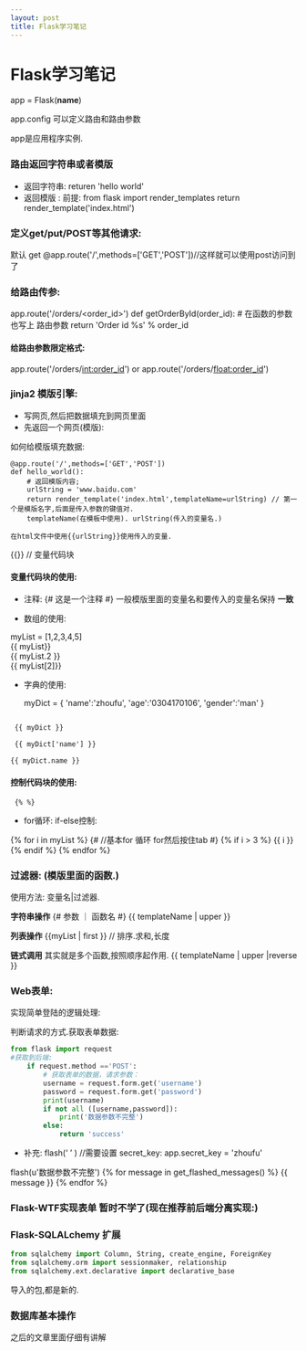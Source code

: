 ```yaml
---
layout: post
title: Flask学习笔记
---
```

# Flask学习笔记

app = Flask(__name__)

app.config 可以定义路由和路由参数

app是应用程序实例.

### 路由返回字符串或者模版
 - 返回字符串:
    returen 'hello world'
 - 返回模版 :
  前提: from flask import render_templates
    return render_template('index.html')

### 定义get/put/POST等其他请求:
默认 get 
@app.route('/',methods=['GET','POST'])//这样就可以使用post访问到了

### 给路由传参:

app.route('/orders/<order_id>')
def getOrderById(order_id): # 在函数的参数也写上 路由参数
    return 'Order id %s' % order_id

#### 给路由参数限定格式:
app.route('/orders/<int:order_id>') or
app.route('/orders/<float:order_id>')

### jinja2 模版引擎:
- 写网页,然后把数据填充到网页里面
- 先返回一个网页(模版):

如何给模版填充数据:
``` pythob
@app.route('/',methods=['GET','POST'])
def hello_world():
    # 返回模版内容;
    urlString = 'www.baidu.com'
    return render_template('index.html',templateName=urlString) // 第一个是模版名字,后面是传入参数的键值对.
    templateName(在模板中使用). urlString(传入的变量名.)

在html文件中使用{{urlString}}使用传入的变量.
```
{{}} // 变量代码块

#### 变量代码块的使用:

- 注释: {# 这是一个注释 #}
一般模版里面的变量名和要传入的变量名保持 **一致**

- 数组的使用: 

 myList = [1,2,3,4,5]
<br> {{ myList}}
<br> {{ myList.2 }}
<br> {{ myList[2]}}


- 字典的使用:

    myDict = {
        'name':'zhoufu',
         'age':'0304170106',
        'gender':'man'
    }

``` html

 {{ myDict }}

 {{ myDict['name'] }}

{{ myDict.name }}
```

#### 控制代码块的使用:

``` {% %}```
- for循环: if-else控制:

{% for i in myList %}   {# //基本for 循环 for然后按住tab #}
    {% if i > 3 %}
         {{ i }}<br>
    {% endif %}
{% endfor %}

### 过滤器: (模版里面的函数.)
使用方法: 变量名|过滤器.

**字符串操作**
{# 参数 ｜ 函数名 #}
{{ templateName | upper }}

**列表操作**
{{myList | first }}
//  排序.求和,长度

**链式调用**
其实就是多个函数,按照顺序起作用.
{{ templateName | upper |reverse }}

### Web表单:
实现简单登陆的逻辑处理:

判断请求的方式.获取表单数据:
``` python
from flask import request
#获取到后端:
    if request.method =='POST':
        # 获取表单的数据，请求参数：
        username = request.form.get('username')
        password = request.form.get('password')
        print(username)
        if not all ([username,password]):
            print('数据参数不完整')
        else:
            return 'success'
```
- 补充:
flash(‘ ’ ) //需要设置 secret_key: app.secret_key = 'zhoufu'

flash(u'数据参数不完整')
{% for message in get_flashed_messages() %}
        {{ message }}
    {% endfor %}

### Flask-WTF实现表单 暂时不学了(现在推荐前后端分离实现:)

### Flask-SQLALchemy 扩展

``` python
from sqlalchemy import Column, String, create_engine, ForeignKey
from sqlalchemy.orm import sessionmaker, relationship
from sqlalchemy.ext.declarative import declarative_base
```

导入的包,都是新的.

### 数据库基本操作
之后的文章里面仔细有讲解